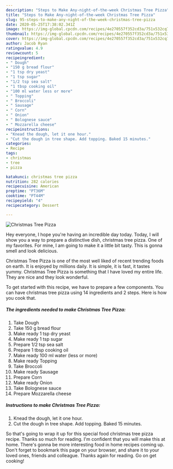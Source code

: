 ```yaml
---
description: "Steps to Make Any-night-of-the-week Christmas Tree Pizza"
title: "Steps to Make Any-night-of-the-week Christmas Tree Pizza"
slug: 95-steps-to-make-any-night-of-the-week-christmas-tree-pizza
date: 2020-05-25T17:38:02.341Z
image: https://img-global.cpcdn.com/recipes/4e270557f352cd3a/751x532cq70/christmas-tree-pizza-recipe-main-photo.jpg
thumbnail: https://img-global.cpcdn.com/recipes/4e270557f352cd3a/751x532cq70/christmas-tree-pizza-recipe-main-photo.jpg
cover: https://img-global.cpcdn.com/recipes/4e270557f352cd3a/751x532cq70/christmas-tree-pizza-recipe-main-photo.jpg
author: Jacob Ryan
ratingvalue: 4.9
reviewcount: 5
recipeingredient:
- " Dough"
- "150 g bread flour"
- "1 tsp dry yeast"
- "1 tsp sugar"
- "1/2 tsp sea salt"
- "1 tbsp cooking oil"
- "100 ml water less or more"
- " Topping"
- " Broccoli"
- " Sausage"
- " Corn"
- " Onion"
- " Bolognese sauce"
- " Mozzarella cheese"
recipeinstructions:
- "Knead the dough, let it one hour."
- "Cut the dough in tree shape. Add topping. Baked 15 minutes."
categories:
- Recipe
tags:
- christmas
- tree
- pizza

katakunci: christmas tree pizza 
nutrition: 282 calories
recipecuisine: American
preptime: "PT36M"
cooktime: "PT44M"
recipeyield: "4"
recipecategory: Dessert

---
```



![Christmas Tree Pizza](https://img-global.cpcdn.com/recipes/4e270557f352cd3a/751x532cq70/christmas-tree-pizza-recipe-main-photo.jpg)

Hey everyone, I hope you're having an incredible day today. Today, I will show you a way to prepare a distinctive dish, christmas tree pizza. One of my favorites. For mine, I am going to make it a little bit tasty. This is gonna smell and look delicious.

Christmas Tree Pizza is one of the most well liked of recent trending foods on earth. It is enjoyed by millions daily. It is simple, it is fast, it tastes yummy. Christmas Tree Pizza is something that I have loved my entire life. They are nice and they look wonderful.




To get started with this recipe, we have to prepare a few components. You can have christmas tree pizza using 14 ingredients and 2 steps. Here is how you cook that.

<!--inarticleads1-->

##### The ingredients needed to make Christmas Tree Pizza:

1. Take  Dough
1. Take 150 g bread flour
1. Make ready 1 tsp dry yeast
1. Make ready 1 tsp sugar
1. Prepare 1/2 tsp sea salt
1. Prepare 1 tbsp cooking oil
1. Make ready 100 ml water (less or more)
1. Make ready  Topping
1. Take  Broccoli
1. Make ready  Sausage
1. Prepare  Corn
1. Make ready  Onion
1. Take  Bolognese sauce
1. Prepare  Mozzarella cheese




<!--inarticleads2-->

##### Instructions to make Christmas Tree Pizza:

1. Knead the dough, let it one hour.
1. Cut the dough in tree shape. Add topping. Baked 15 minutes.




So that's going to wrap it up for this special food christmas tree pizza recipe. Thanks so much for reading. I'm confident that you will make this at home. There's gonna be more interesting food in home recipes coming up. Don't forget to bookmark this page on your browser, and share it to your loved ones, friends and colleague. Thanks again for reading. Go on get cooking!
